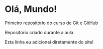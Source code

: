 # Olá,  Mundo!
 Primeiro repositório do curso de Git e GitHub

Repositório criado durante a aula

Esta linha eu adicionei diretamente do site!
